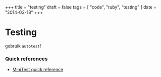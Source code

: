 +++
title = "testing"
draft = false
tags = [
    "code",
    "ruby",
    "testing"
]
date = "2014-03-18"
+++
# Testing 

gebruik `autotest`!

### Quick references 

  * [MiniTest quick reference](http://mattsears.com/articles/2011/12/10/minitest-quick-reference)


